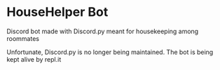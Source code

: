 # HouseHelper Bot
 Discord bot made with Discord.py meant for housekeeping among roommates

Unfortunate, Discord.py is no longer being maintained. The bot is being kept alive by repl.it
